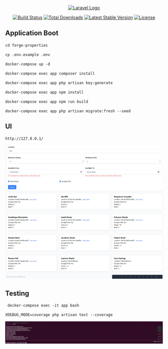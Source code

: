 <p align="center"><a href="https://laravel.com" target="_blank"><img src="https://raw.githubusercontent.com/laravel/art/master/logo-lockup/5%20SVG/2%20CMYK/1%20Full%20Color/laravel-logolockup-cmyk-red.svg" width="400" alt="Laravel Logo"></a></p>

<p align="center">
<a href="https://github.com/laravel/framework/actions"><img src="https://github.com/laravel/framework/workflows/tests/badge.svg" alt="Build Status"></a>
<a href="https://packagist.org/packages/laravel/framework"><img src="https://img.shields.io/packagist/dt/laravel/framework" alt="Total Downloads"></a>
<a href="https://packagist.org/packages/laravel/framework"><img src="https://img.shields.io/packagist/v/laravel/framework" alt="Latest Stable Version"></a>
<a href="https://packagist.org/packages/laravel/framework"><img src="https://img.shields.io/packagist/l/laravel/framework" alt="License"></a>
</p>

## Application Boot
```
cd forge-properties
```
```
cp .env.example .env
```
```
docker-compose up -d
```
```
docker-compose exec app composer install
```
```
docker-compose exec app php artisan key:generate
```
```
docker-compose exec app npm install
```
```
docker-compose exec app npm run build
```
```
docker-compose exec app php artisan migrate:fresh --seed
```
## UI
```
http://127.0.0.1/
```
![img.png](img.png)
## Testing
```
 docker-compose exec -it app bash
```
```
XDEBUG_MODE=coverage php artisan test --coverage
```
![img_1.png](img_1.png)
